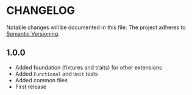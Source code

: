 CHANGELOG
=========

Notable changes will be documented in this file. The project adheres to [Semantic Versioning].

1.0.0
-----

* Added foundation (fixtures and traits) for other extensions  
* Added `Functional` and `Unit` tests
* Added common files
* First release

[Semantic Versioning]: http://semver.org "Semantic Versioning"
